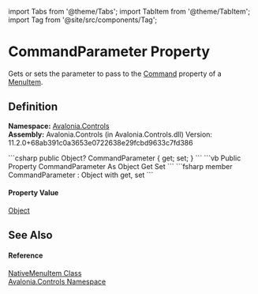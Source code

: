 import Tabs from '@theme/Tabs'; 
import TabItem from '@theme/TabItem'; 
import Tag from '@site/src/components/Tag'; 

# CommandParameter Property


Gets or sets the parameter to pass to the <a href="P_Avalonia_Controls_MenuItem_Command">Command</a> property of a <a href="T_Avalonia_Controls_MenuItem">MenuItem</a>.



## Definition
**Namespace:** <a href="N_Avalonia_Controls">Avalonia.Controls</a>  
**Assembly:** Avalonia.Controls (in Avalonia.Controls.dll) Version: 11.2.0+68ab391c0a3653e0722638e29fcbd9633c7fd386

<Tabs groupId="api-code-preview">
<TabItem value="csharp" label="C#">
```csharp
public Object? CommandParameter { get; set; }
```
</TabItem>
<TabItem value="vb" label="VB">
```vb
Public Property CommandParameter As Object
	Get
	Set
```
</TabItem>
<TabItem value="fsharp" label="F#">
```fsharp
member CommandParameter : Object with get, set
```
</TabItem>
</Tabs>



#### Property Value
<a href="https://learn.microsoft.com/dotnet/api/system.object" target="_blank" rel="noopener noreferrer">Object</a>

## See Also


#### Reference
<a href="T_Avalonia_Controls_NativeMenuItem">NativeMenuItem Class</a>  
<a href="N_Avalonia_Controls">Avalonia.Controls Namespace</a>  
